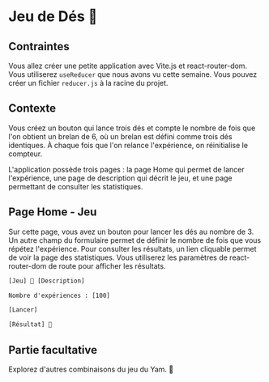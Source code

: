 # Jeu de Dés 🎲

## Contraintes

Vous allez créer une petite application avec Vite.js et react-router-dom. Vous utiliserez `useReducer` que nous avons vu cette semaine. Vous pouvez créer un fichier `reducer.js` à la racine du projet.

## Contexte

Vous créez un bouton qui lance trois dés et compte le nombre de fois que l'on obtient un brelan de 6, où un brelan est défini comme trois dés identiques. À chaque fois que l'on relance l'expérience, on réinitialise le compteur.

L'application possède trois pages : la page Home qui permet de lancer l'expérience, une page de description qui décrit le jeu, et une page permettant de consulter les statistiques.

## Page Home - Jeu

Sur cette page, vous avez un bouton pour lancer les dés au nombre de 3. Un autre champ du formulaire permet de définir le nombre de fois que vous répétez l'expérience. Pour consulter les résultats, un lien cliquable permet de voir la page des statistiques. Vous utiliserez les paramètres de react-router-dom de route pour afficher les résultats.

```txt
[Jeu] 🎲 [Description]

Nombre d'expériences : [100]

[Lancer]

[Résultat] 🎉
```

## Partie facultative

Explorez d'autres combinaisons du jeu du Yam. 🎲